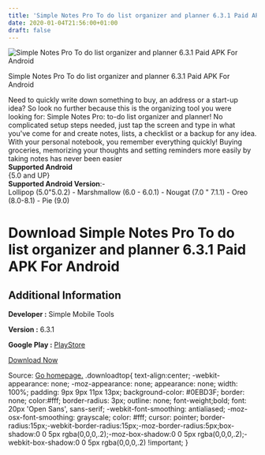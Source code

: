 ```yaml
---
title: 'Simple Notes Pro To do list organizer and planner 6.3.1 Paid APK For Android'
date: 2020-01-04T21:56:00+01:00
draft: false
---
```


![Simple Notes Pro To do list organizer and planner 6.3.1 Paid APK For Android](https://i0.wp.com/apkhome.net/wp-content/uploads/2020/01/Simple-Notes-Pro-To-do-list-organizer-and-planner-6.3.1-Paid.png "Simple Notes Pro To do list organizer and planner 6.3.1 Paid APK For Android")

  

Simple Notes Pro To do list organizer and planner 6.3.1 Paid APK For Android

Need to quickly write down something to buy, an address or a start-up idea? So look no further because this is the organizing tool you were looking for: Simple Notes Pro: to-do list organizer and planner! No complicated setup steps needed, just tap the screen and type in what you've come for and create notes, lists, a checklist or a backup for any idea. With your personal notebook, you remember everything quickly! Buying groceries, memorizing your thoughts and setting reminders more easily by taking notes has never been easier  
**Supported Android**  
{5.0 and UP}  
**Supported Android Version**:-  
Lollipop (5.0"5.0.2) - Marshmallow (6.0 - 6.0.1) - Nougat (7.0 " 7.1.1) - Oreo (8.0-8.1) - Pie (9.0)

Download Simple Notes Pro To do list organizer and planner 6.3.1 Paid APK For Android
=====================================================================================

Additional Information
----------------------

**Developer :** Simple Mobile Tools

**Version :** 6.3.1

**Google Play :** [PlayStore](https://play.google.com/store/apps/details?id=com.simplemobiletools.notes.pro&hl=en)

  

[Download Now](https://store4app.co/post/simple-notes-pro-to-do-list-organizer-and-planner-6-3-1-paid-apk-for-android_1578163191)

  
Source: [Go homepage.](https://store4app.co/post/simple-notes-pro-to-do-list-organizer-and-planner-6-3-1-paid-apk-for-android_1578163191) .downloadtop{ text-align:center; -webkit-appearance: none; -moz-appearance: none; appearance: none; width: 100%; padding: 9px 9px 11px 13px; background-color: #0EBD3F; border: none; color:#fff; border-radius: 3px; outline: none; font-weight;bold; font: 20px 'Open Sans', sans-serif; -webkit-font-smoothing: antialiased; -moz-osx-font-smoothing: grayscale; color: #fff; cursor: pointer; border-radius:15px;-webkit-border-radius:15px;-moz-border-radius:5px;box-shadow:0 0 5px rgba(0,0,0,.2);-moz-box-shadow:0 0 5px rgba(0,0,0,.2);-webkit-box-shadow:0 0 5px rgba(0,0,0,.2) !important; }